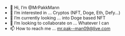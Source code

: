 - 👋 Hi, I’m @MrPakkMann
- 👀 I’m interested in ... Cryptos (NFT, Doge, Eth, Defy...)
- 🌱 I’m currently looking ... into Doge based NFT
- 💞️ I’m looking to collaborate on ... Whatever I can
- 📫 How to reach me ... mr.pak--man09@live.com
<!---
MrPakkMann/MrPakkMann is a ✨ special ✨ repository because its `README.md` (this file) appears on your GitHub profile.
You can click the Preview link to take a look at your changes.
--->
